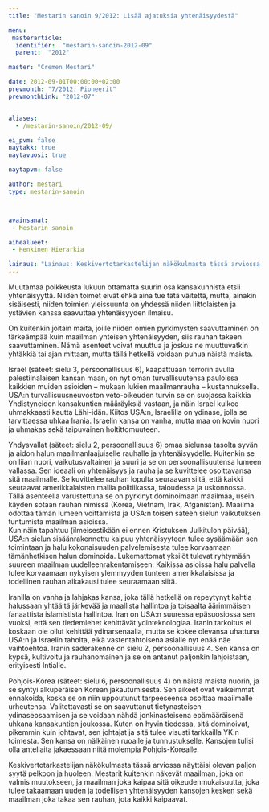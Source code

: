 ```yaml
---
title: "Mestarin sanoin 9/2012: Lisää ajatuksia yhtenäisyydestä"

menu:
 masterarticle:
  identifier:  "mestarin-sanoin-2012-09"
  parent:  "2012"

master: "Cremen Mestari"

date: 2012-09-01T00:00:00+02:00
prevmonth: "7/2012: Pioneerit"
prevmonthLink: "2012-07"


aliases:
  - /mestarin-sanoin/2012-09/

ei_pvm: false
naytakk: true
naytavuosi: true

naytapvm: false

author: mestari
type: mestarin-sanoin



avainsanat:
 - Mestarin sanoin

aihealueet:
 - Henkinen Hierarkia

lainaus: "Lainaus: Keskivertotarkastelijan näkökulmasta tässä arviossa näyttäisi olevan paljon syytä pelkoon ja huoleen. Mestarit kuitenkin näkevät maailman, joka on valmis muutokseen, ja maailman joka kaipaa sitä oikeudenmukaisuutta, joka tulee takaamaan uuden ja todellisen yhtenäisyyden kansojen kesken sekä maailman joka takaa sen rauhan, jota kaikki kaipaavat."
---
```

<p>Muutamaa poikkeusta lukuun ottamatta suurin osa kansakunnista etsii yhtenäisyyttä. Niiden toimet eivät ehkä aina tue tätä väitettä, mutta, ainakin sisäisesti, niiden toimien yleissuunta on yhdessä niiden liittolaisten ja ystävien kanssa saavuttaa yhtenäisyyden ilmaisu.</p>
<p>On kuitenkin joitain maita, joille niiden omien pyrkimysten saavuttaminen on tärkeämpää kuin maailman yhteisen yhtenäisyyden, siis rauhan takeen saavuttaminen. Nämä asenteet voivat muuttua ja joskus ne muuttuvatkin yhtäkkiä tai ajan mittaan, mutta tällä hetkellä voidaan puhua näistä maista.</p>
<p>Israel (säteet: sielu 3, persoonallisuus 6), kaapattuaan terrorin avulla palestiinalaisen kansan maan, on nyt oman turvallisuutensa pauloissa kaikkien muiden asioiden – mukaan lukien maailmanrauha – kustannuksella. USA:n turvallisuusneuvoston veto-oikeuden turvin se on suojassa kaikkia Yhdistyneiden kansakuntien määräyksiä vastaan, ja näin Israel kulkee uhmakkaasti kautta Lähi-idän. Kiitos USA:n, Israelilla on ydinase, jolla se tarvittaessa uhkaa Irania. Israelin kansa on vanha, mutta maa on kovin nuori ja uhmakas sekä taipuvainen holtittomuuteen.</p>
<p>Yhdysvallat (säteet: sielu 2, persoonallisuus 6) omaa sielunsa tasolta syvän ja aidon halun maailmanlaajuiselle rauhalle ja yhtenäisyydelle. Kuitenkin se on liian nuori, vaikutusvaltainen ja suuri ja se on persoonallisuutensa lumeen vallassa. Sen ideaali on yhtenäisyys ja rauha ja se kuvittelee osoittavansa sitä maailmalle. Se kuvittelee rauhan lopulta seuraavan siitä, että kaikki seuraavat amerikkalaisten mallia politiikassa, taloudessa ja uskonnossa. Tällä asenteella varustettuna se on pyrkinyt dominoimaan maailmaa, usein käyden sotaan rauhan nimissä (Korea, Vietnam, Irak, Afganistan). Maailma odottaa tämän lumeen voittamista ja USA:n toisen säteen sielun vaikutuksen tuntumista maailman asioissa.<br>
Kun näin tapahtuu (ilmeisestikään ei ennen Kristuksen Julkitulon päivää), USA:n sielun sisäänrakennettu kaipuu yhtenäisyyteen tulee sysäämään sen toimintaan ja halu kokonaisuuden palvelemisesta tulee korvaamaan tämänhetkisen halun dominoida. Lukemattomat yksilöt tulevat ryhtymään suureen maailman uudelleenrakentamiseen. Kaikissa asioissa halu palvella tulee korvaamaan nykyisen ylemmyyden tunteen amerikkalaisissa ja todellinen rauhan aikakausi tulee seuraamaan siitä.</p>
<p>Iranilla on vanha ja lahjakas kansa, joka tällä hetkellä on repeytynyt kahtia halussaan yhtäältä järkevää ja maallista hallintoa ja toisaalta äärimmäisen fanaattista islamistista hallintoa. Iran on USA:n suuressa epäsuosiossa sen vuoksi, että sen tiedemiehet kehittävät ydinteknologiaa. Iranin tarkoitus ei koskaan ole ollut kehittää ydinarsenaalia, mutta se kokee olevansa uhattuna USA:n ja Israelin taholta, eikä vastentahtoisena asialle nyt enää näe vaihtoehtoa. Iranin säderakenne on sielu 2, persoonallisuus 4. Sen kansa on kypsä, kultivoitu ja rauhanomainen ja se on antanut paljonkin lahjoistaan, erityisesti Intialle.</p>
<p>Pohjois-Korea (säteet: sielu 6, persoonallisuus 4) on näistä maista nuorin, ja se syntyi alkuperäisen Korean jakautumisesta. Sen aikeet ovat vaikeimmat ennakoida, koska se on niin uppoutunut tarpeeseensa osoittaa maailmalle urheutensa. Valitettavasti se on saavuttanut tietynasteisen ydinaseosaamisen ja se voidaan nähdä jonkinasteisena epämääräisenä uhkana kansakuntien joukossa. Kuten on hyvin tiedossa, sitä dominoivat, pikemmin kuin johtavat, sen johtajat ja sitä tulee visusti tarkkailla YK:n toimesta. Sen kansa on nälkäinen ruoalle ja tunnustukselle. Kansojen tulisi olla anteliaita jakaessaan niitä molempia Pohjois-Korealle.</p>
<p>Keskivertotarkastelijan näkökulmasta tässä arviossa näyttäisi olevan paljon syytä pelkoon ja huoleen. Mestarit kuitenkin näkevät maailman, joka on valmis muutokseen, ja maailman joka kaipaa sitä oikeudenmukaisuutta, joka tulee takaamaan uuden ja todellisen yhtenäisyyden kansojen kesken sekä maailman joka takaa sen rauhan, jota kaikki kaipaavat.</p>